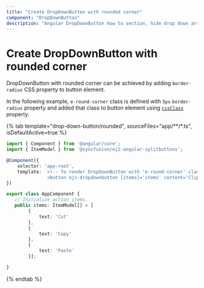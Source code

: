 ```yaml
---
title: "Create DropDownButton with rounded corner"
component: "DropDownButton"
description: "Angular DropDownButton how to section, hide drop down arrow, group popup items using list view component, dialog open on popup item click."
---
```


# Create DropDownButton with rounded corner

DropDownButton with rounded corner can be achieved by adding `border-radius` CSS property to button element.

In the following example, `e-round-corner` class is defined with `5px` `border-radius`
property and added that class to button element using
[`cssClass`](../../api/drop-down-button#cssclass) property.

{% tab template="drop-down-button/rounded", sourceFiles="app/**/*.ts", isDefaultActive=true %}

```typescript
import { Component } from '@angular/core';
import { ItemModel } from '@syncfusion/ej2-angular-splitbuttons';

@Component({
    selector: 'app-root',
    template: `<!-- To render DropDownButton with 'e-round-corner' class. -->
               <button ejs-dropdownbutton [items]='items' content='Clipboard' cssClass='e-round-corner'></button>`
})

export class AppComponent {
   // Initialize action items.
   public items: ItemModel[] = [
        {
            text: 'Cut'
        },
        {
            text: 'Copy'
        },
        {
            text: 'Paste'
        }];

}
```

{% endtab %}